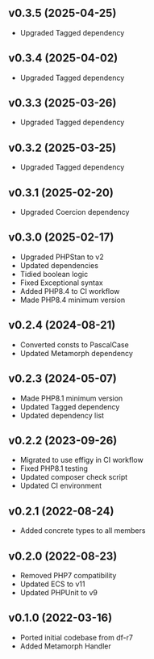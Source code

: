 ## v0.3.5 (2025-04-25)
* Upgraded Tagged dependency

## v0.3.4 (2025-04-02)
* Upgraded Tagged dependency

## v0.3.3 (2025-03-26)
* Upgraded Tagged dependency

## v0.3.2 (2025-03-25)
* Upgraded Tagged dependency

## v0.3.1 (2025-02-20)
* Upgraded Coercion dependency

## v0.3.0 (2025-02-17)
* Upgraded PHPStan to v2
* Updated dependencies
* Tidied boolean logic
* Fixed Exceptional syntax
* Added PHP8.4 to CI workflow
* Made PHP8.4 minimum version

## v0.2.4 (2024-08-21)
* Converted consts to PascalCase
* Updated Metamorph dependency

## v0.2.3 (2024-05-07)
* Made PHP8.1 minimum version
* Updated Tagged dependency
* Updated dependency list

## v0.2.2 (2023-09-26)
* Migrated to use effigy in CI workflow
* Fixed PHP8.1 testing
* Updated composer check script
* Updated CI environment

## v0.2.1 (2022-08-24)
* Added concrete types to all members

## v0.2.0 (2022-08-23)
* Removed PHP7 compatibility
* Updated ECS to v11
* Updated PHPUnit to v9

## v0.1.0 (2022-03-16)
* Ported initial codebase from df-r7
* Added Metamorph Handler
